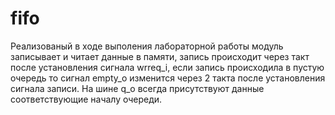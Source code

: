 # fifo
Реализованый в ходе выполения лабораторной работы модуль записывает и читает данные в памяти, запись происходит через такт после установления сигнала wrreq_i, если запись происходила в пустую очередь то сигнал empty_o изменится через 2 такта после установления сигнала записи. На шине q_o всегда присутствуют данные соответствующие началу очереди.